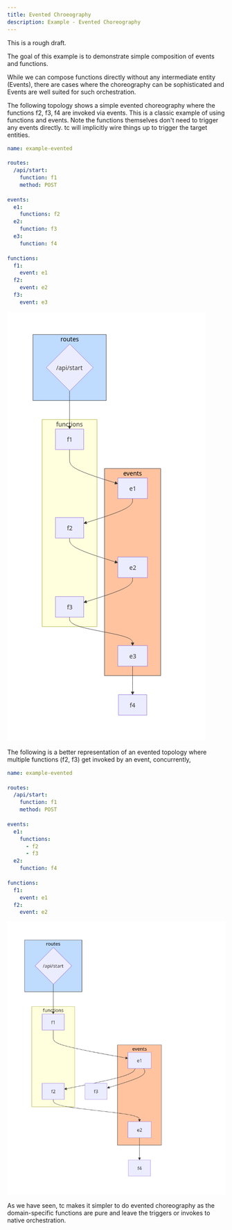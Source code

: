 ```yaml
---
title: Evented Chroeography
description: Example - Evented Choreography
---
```


This is a rough draft.

The goal of this example is to demonstrate simple composition of events and functions.

While we can compose functions directly without any intermediate entity (Events), there are cases where the choreography can be sophisticated and Events are well suited for such orchestration.

The following topology shows a simple evented choreography where the functions f2, f3, f4 are invoked via events. This is a classic example of using functions and events. Note the functions themselves don't need to trigger any events directly. tc will implicitly wire things up to trigger the target entities.

```yaml
name: example-evented

routes:
  /api/start:
    function: f1
    method: POST

events:
  e1:
    functions: f2
  e2:
    function: f3
  e3:
    function: f4

functions:
  f1:
    event: e1
  f2:
    event: e2
  f3:
    event: e3

```
![Evented1](../../../assets/evented-1.png)


The following is a better representation of an evented topology where multiple functions (f2, f3) get invoked by an event, concurrently,

```yaml
name: example-evented

routes:
  /api/start:
    function: f1
    method: POST

events:
  e1:
    functions:
      - f2
      - f3
  e2:
    function: f4

functions:
  f1:
    event: e1
  f2:
    event: e2
```

![Evented2](../../../assets/evented-2.png)

As we have seen, tc makes it simpler to do evented choreography as the domain-specific functions are pure and leave the triggers or invokes to native orchestration.
